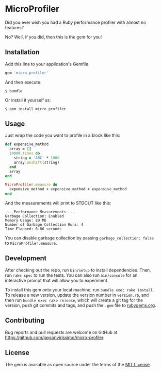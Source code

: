 # MicroProfiler

Did you ever wish you had a Ruby performance profiler with almost no features?

No? Well, if you did, then this is the gem for you!

## Installation

Add this line to your application's Gemfile:

```ruby
gem 'micro_profiler'
```

And then execute:

    $ bundle

Or install it yourself as:

    $ gem install micro_profiler

## Usage
Just wrap the code you want to profile in a block like this:
```ruby
def expensive_method
  array = []
  10000.times do
    string = 'ABC' * 1000
    array.unshift(string)
  end
  array
end

MicroProfiler.measure do
  expensive_method + expensive_method + expensive_method
end
```

And the measurements will print to STDOUT like this:
```
--- Performance Measurements ---
Garbage Collection: Enabled
Memory Usage: 89 MB
Number of Garbage Collection Runs: 4
Time Elapsed: 0.06 seconds
```

You can disable garbage collection by passing `garbage_collection: false` to `MicroProfiler.measure`.

## Development

After checking out the repo, run `bin/setup` to install dependencies. Then, run `rake spec` to run the tests. You can also run `bin/console` for an interactive prompt that will allow you to experiment.

To install this gem onto your local machine, run `bundle exec rake install`. To release a new version, update the version number in `version.rb`, and then run `bundle exec rake release`, which will create a git tag for the version, push git commits and tags, and push the `.gem` file to [rubygems.org](https://rubygems.org).

## Contributing

Bug reports and pull requests are welcome on GitHub at https://github.com/jaysonvirissimo/micro-profiler.

## License

The gem is available as open source under the terms of the [MIT License](https://opensource.org/licenses/MIT).
